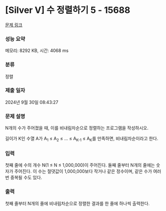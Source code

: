 # [Silver V] 수 정렬하기 5 - 15688 

[문제 링크](https://www.acmicpc.net/problem/15688) 

### 성능 요약

메모리: 8292 KB, 시간: 4068 ms

### 분류

정렬

### 제출 일자

2024년 9월 30일 08:43:27

### 문제 설명

<p>N개의 수가 주어졌을 때, 이를 비내림차순으로 정렬하는 프로그램을 작성하시오.</p>

<p>길이가 K인 수열 A가 A<sub>1</sub> ≤ A<sub>2</sub> ≤ ... ≤ A<sub>K-1</sub> ≤ A<sub>K</sub>를 만족하면, 비내림차순이라고 한다.</p>

### 입력 

 <p>첫째 줄에 수의 개수 N(1 ≤ N ≤ 1,000,000)이 주어진다. 둘째 줄부터 N개의 줄에는 숫자가 주어진다. 이 수는 절댓값이 1,000,000보다 작거나 같은 정수이며, 같은 수가 여러 번 중복될 수도 있다.</p>

### 출력 

 <p>첫째 줄부터 N개의 줄에 비내림차순으로 정렬한 결과를 한 줄에 하나씩 출력한다.</p>

